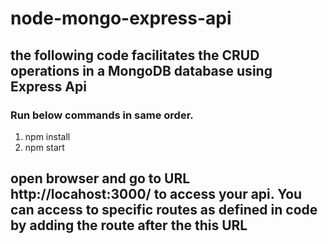 # node-mongo-express-api
## the following code facilitates the CRUD operations in a MongoDB database using Express Api

 ### Run below commands in same order.

 1. npm install
 2. npm start

 ## open browser and go to URL http://locahost:3000/ to access your api. You can access to specific routes as defined in code by adding the route after the this URL

